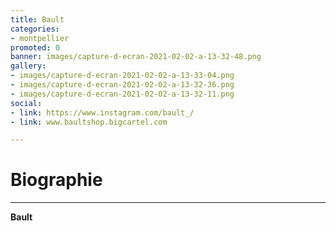 ```yaml
---
title: Bault
categories:
- montpellier
promoted: 0
banner: images/capture-d-ecran-2021-02-02-a-13-32-48.png
gallery:
- images/capture-d-ecran-2021-02-02-a-13-33-04.png
- images/capture-d-ecran-2021-02-02-a-13-32-36.png
- images/capture-d-ecran-2021-02-02-a-13-32-11.png
social:
- link: https://www.instagram.com/bault_/
- link: www.baultshop.bigcartel.com

---
```

# Biographie
---

**Bault**